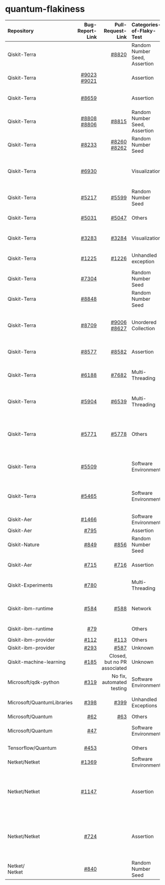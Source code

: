# quantum-flakiness
|  Repository |               Bug-Report-Link                   |  Pull-Request-Link | Categories-of-Flaky-Test |      Categories-of-Fix            |
|    :---     |                       ---:                      |  ---:    |         :---              |              :---                 |
| Qiskit-Terra |  |   [#8820](https://github.com/Qiskit/qiskit-terra/pull/8820)        | Random Number Seed, Assertion    | Fix random seed to a fixed value  |
| Qiskit-Terra | [#9023](https://github.com/Qiskit/qiskit-terra/pull/9023)<br> [#9021](https://github.com/Qiskit/qiskit-terra/pull/9021) |   | Assertion | Loose the thresholds of an assertion |
| Qiskit-Terra | [#8659](https://github.com/Qiskit/qiskit-terra/pull/8659) |           | Assertion | Loose thresholds of equal test |
| Qiskit-Terra | [#8808](https://github.com/Qiskit/qiskit-terra/pull/8808)<br> [#8806](https://github.com/Qiskit/qiskit-terra/issues/8806) | [#8815](https://github.com/Qiskit/qiskit-terra/pull/8815) | Random Number Seed, Assertion | Fixed random seed, and more |
| Qiskit-Terra | [#8233](https://github.com/Qiskit/qiskit-terra/issues/8233) | [#8260](https://github.com/Qiskit/qiskit-terra/pull/8260)<br> [#8262](https://github.com/Qiskit/qiskit-terra/pull/8262) | Random Number Seed | Fixed random seed |
| Qiskit-Terra | [#6930](https://github.com/Qiskit/qiskit-terra/pull/6930) |           |       Visualization      | Add wrappers to detect incomplete file formats  |
| Qiskit-Terra | [#5217](https://github.com/Qiskit/qiskit-terra/issues/5217) | [#5599](https://github.com/Qiskit/qiskit-terra/pull/5599) | Random Number Seed  | Fixed random seed |
| Qiskit-Terra | [#5031](https://github.com/Qiskit/qiskit-terra/issues/5031) | [#5047](https://github.com/Qiskit/qiskit-terra/pull/5047) | Others | Remove hypothesis deadline  |
| Qiskit-Terra | [#3283](https://github.com/Qiskit/qiskit-terra/issues/3283) | [#3284](https://github.com/Qiskit/qiskit-terra/pull/3284) | Visualization | Update reference files |
| Qiskit-Terra | [#1225](https://github.com/Qiskit/qiskit-terra/issues/1225) | [#1226](https://github.com/Qiskit/qiskit-terra/pull/1226) | Unhandled exception | Add exception handler |
| Qiskit-Terra | [#7304](https://github.com/Qiskit/qiskit-terra/pull/7304) |           |   Random Number Seed | Fixed random number seed |
| Qiskit-Terra | [#8848](https://github.com/Qiskit/qiskit-terra/pull/8848) |           |   Random Number Seed | Fixed random seed |
| Qiskit-Terra | [#8709](https://github.com/Qiskit/qiskit-terra/issues/8709) | [#9006](https://github.com/Qiskit/qiskit-terra/pull/9006)<br> [#8627](https://github.com/Qiskit/qiskit-terra/pull/8627) | Unordered Collection | Compare key-by-key instead of the insertion order |
| Qiskit-Terra | [#8577](https://github.com/Qiskit/qiskit-terra/issues/8577) | [#8582](https://github.com/Qiskit/qiskit-terra/pull/8582) | Assertion | Remove time senstive assert |
| Qiskit-Terra | [#6188](https://github.com/Qiskit/qiskit-terra/issues/6188) | [#7682](https://github.com/Qiskit/qiskit-terra/pull/7682) | Multi-Threading | Bumping the minimum symengine version |
| Qiskit-Terra | [#5904](https://github.com/Qiskit/qiskit-terra/issues/5904) | [#6539](https://github.com/Qiskit/qiskit-terra/pull/6539) | Multi-Threading | Disables the use of parallel sphinx |
| Qiskit-Terra | [#5771](https://github.com/Qiskit/qiskit-terra/issues/5771) | [#5778](https://github.com/Qiskit/qiskit-terra/pull/5778) | Others | Ensuring all instruction objects in scheduled circuit are different |
| Qiskit-Terra | [#5509](https://github.com/Qiskit/qiskit-terra/pull/5509) |           | Software Environment | Change the deprecation shim in qiskit.util |
| Qiskit-Terra | [#5465](https://github.com/Qiskit/qiskit-terra/pull/5465) |           | Software Environment | "Expands the macOS skip on the tests to be python >= 3.8" |
| Qiskit-Aer | [#1466](https://github.com/Qiskit/qiskit-aer/issues/1466) |           | Software Environment |  |
| Qiskit-Aer | [#795](https://github.com/Qiskit/qiskit-aer/pull/795) |           |  Assertion |  |
| Qiskit-Nature | [#849](https://github.com/Qiskit/qiskit-nature/issues/849) | [#856](https://github.com/Qiskit/qiskit-nature/pull/856) | Random Number Seed | Fix random seed |
| Qiskit-Aer | [#715](https://github.com/Qiskit/qiskit-nature/issues/715) | [#716](https://github.com/Qiskit/qiskit-nature/pull/716) | Assertion | Add approximate equal |
| Qiskit-Experiments | [#780](https://github.com/Qiskit/qiskit-experiments/pull/780) |        | Multi-Threading | Set the number of threads to 1 |
| Qiskit-ibm-runtime | [#584](https://github.com/Qiskit/qiskit-ibm-runtime/issues/584) | [#588](https://github.com/Qiskit/qiskit-ibm-runtime/pull/588) | Network | Wait until websocket finished connection |
| Qiskit-ibm-runtime | [#79](https://github.com/Qiskit/qiskit-ibm-runtime/pull/79) |           | Others | Set unique program id |
| Qiskit-ibm-provider | [#112](https://github.com/Qiskit/qiskit-ibm-provider/issues/112) | [#113](https://github.com/Qiskit/qiskit-ibm-provider/pull/113) | Others | Filter test |
| Qiskit-ibm-provider | [#293](https://github.com/Qiskit/qiskit-ibm-provider/issues/293) | [#587](https://github.com/Qiskit/qiskit-ibmq-provider/pull/587) | Unknown | |
| Qiskit-machine-learning | [#185](https://github.com/Qiskit/qiskit-machine-learning/issues/185) | Closed, but no PR associated | Unknown | Set the number of threads to 1 |
| Microsoft/qdk-python | [#319](https://github.com/microsoft/qdk-python/issues/319) | No fix, automated testing | Software Environment | Live test in CI |
| Microsoft/QuantumLibraries | [#398](https://github.com/microsoft/QuantumLibraries/issues/398) | [#399](https://github.com/microsoft/QuantumLibraries/pull/399) | Unhandled Exceptions | Ignore negative value |
| Microsoft/Quantum | [#62](https://github.com/microsoft/Quantum/issues/62) | [#63](https://github.com/microsoft/Quantum/pull/63) | Others | Delete space |
| Microsoft/Quantum | [#47](https://github.com/microsoft/Quantum/pull/47) | | Software Environment | Update the version of Electron |
| Tensorflow/Quantum | [#453](https://github.com/tensorflow/quantum/pull/453) |           | Others | Fixed output manually |
| Netket/Netket | [#1369](https://github.com/netket/netket/pull/1369) |           | Software Environment | Simplified tests |
| Netket/Netket | [#1147](https://github.com/netket/netket/pull/1147) |           | Assertion | Bump assert tolerance (replace hard-coded tolerance with the error of mean) |
| Netket/Netket | [#724](https://github.com/netket/netket/pull/724) |           | Assertion | Bump assert tolerance (from atol=1e-10 to 1e-8), atol=absolute tolerance |
| Netket/<br>Netket | [#840](https://github.com/netket/netket/pull/840) |           | Random Number Seed | Fix random seed |










